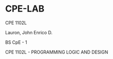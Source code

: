 # CPE-LAB

CPE 1102L


Lauron, John Enrico D.


BS CpE - 1


CPE 1102L - PROGRAMMING LOGIC AND DESIGN

